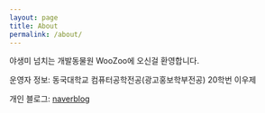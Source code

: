 ```yaml
---
layout: page
title: About
permalink: /about/
---
```


야생미 넘치는 개발동물원 WooZoo에 오신걸 환영합니다.

운영자 정보:
동국대학교 컴퓨터공학전공(광고홍보학부전공) 20학번 이우제

개인 블로그:
[naverblog](https://blog.naver.com/eyzoovveel)

<!-- [jekyll-organization]: https://github.com/jekyll -->
